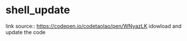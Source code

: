 ﻿# shell_update
link source:: https://codepen.io/codetaolao/pen/WNyazLK
idowload and update the code
